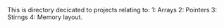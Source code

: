 This is directory decicated to projects relating to: 
1: Arrays
2: Pointers
3: Stirngs
4: Memory layout.
